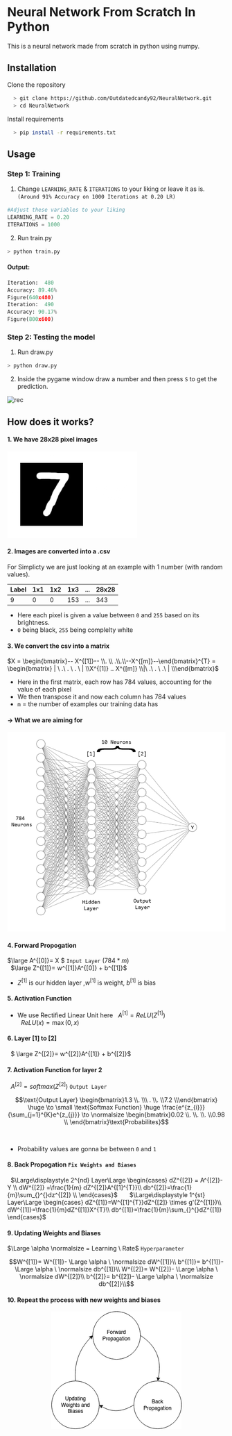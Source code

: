 
# Neural Network From Scratch In Python

This is a neural network made from scratch in python using numpy.

## Installation

Clone the repository

```bash
  > git clone https://github.com/Outdatedcandy92/NeuralNetwork.git
  > cd NeuralNetwork
```
Install requirements
```bash
  > pip install -r requirements.txt
```

    
## Usage

### Step 1: Training

1. Change `LEARNING_RATE` & `ITERATIONS` to your liking or leave it as is.   
`(Around 91% Accuracy on 1000 Iterations at 0.20 LR)`

```python
#Adjust these variables to your liking
LEARNING_RATE = 0.20 
ITERATIONS = 1000
```
2. Run train.py 
   
```bash
> python train.py
```

#### Output:
```python
Iteration:  480
Accuracy: 89.46%
Figure(640x480)
Iteration:  490
Accuracy: 90.17%
Figure(800x600)
```

### Step 2: Testing the model

1. Run draw.py

```bash
> python draw.py
```
2. Inside the pygame window draw a number and then press `S` to get the prediction.   

 
![rec](https://github.com/Outdatedcandy92/NeuralNetwork/assets/138517406/20588d9f-d6b6-4eea-a4d0-35a8bc2a007b)


## How does it works?

#### 1. We have 28x28 pixel images

![rec](./temp/px.png)

#### 2. Images are converted into a .csv
 For Simplicty we are just looking at an example with 1 number (with random values).

| Label   | 1x1 | 1x2 | 1x3 | ... | 28x28 |
| ------- | --- | --- | --- | --- | --- |
| 9       | 0   | 0   | 153   | ... | 343   |

 
- Here each pixel is given a value between `0` and `255` based on its brightness.
- `0` being black, `255` being complelty white

#### 3. We convert the csv into a matrix

$X = \begin{bmatrix}-- X^{[1]}-- \\. \\ .\\.\\--X^{[m]}--\end{bmatrix}^{T}  = 
 \begin{bmatrix} | \  .\ . \ . \ | \\X^{[1]} .. X^{[m]} \\|\  .\ . \ .\  | \\\end{bmatrix}$  

- Here in the first matrix, each row has 784 values, accounting for the value of each pixel
- We then transpose it and now each column has 784 values
- `m` = the number of examples our training data has

#### -> What we are aiming for

![img](./temp/neural.png)


#### 4. Forward Propogation

$\large A^{[0]}= X $    `Input Layer` $(784*m)$  
&nbsp; 
$\large Z^{[1]}= w^{[1]}A^{[0]} + b^{[1]}$
- $Z^{[1]}$ is our hidden layer ,$w^{[1]}$ is weight, $b^{[1]}$ is bias

#### 5. Activation Function
- We use Rectified Linear Unit here
&nbsp; 
$A^{[1]}= ReLU(Z^{[1]})$   
&nbsp; 
$ReLU(x) = \max(0,x)$
&nbsp; 
#### 6. Layer [1] to [2]
&nbsp; 
  $ \large Z^{[2]}= w^{[2]}A^{[1]} + b^{[2]}$
&nbsp; 
#### 7. Activation Function for layer 2
&nbsp; 
$A^{[2]}=softmax(Z^{[2]})$ `Output Layer`
&nbsp; 
```math
\text{Output Layer} \begin{bmatrix}1.3 \\. \\\ . \\. \\7.2 \\\end{bmatrix}   \huge  \to \small \text{Softmax Function} \huge \frac{e^{z_{i}}}{\sum_{j=1}^{K}e^{z_{j}}} \to \normalsize  \begin{bmatrix}0.02 \\. \\. \\. \\0.98 \\ \end{bmatrix}\text{Probabilites}
```
&nbsp; 
- Probability values are gonna be between `0` and `1`

#### 8. Back Propogation `Fix Weights and Biases`
&nbsp; 
$\Large\displaystyle 2^{nd} Layer\Large \begin{cases}
dZ^{[2]} = A^{[2]}- Y  \\
dW^{[2]} =\frac{1}{m} dZ^{[2]}A^{[1]^{T}}\\
db^{[2]}=\frac{1}{m}\sum_{}^{}dz^{[2]} \\
\end{cases}$
&nbsp;
&nbsp;
&nbsp;
$\Large\displaystyle 1^{st} Layer\Large \begin{cases}
dZ^{[1]}=W^{[1]^{T}}dZ^{[2]} \times g'(Z^{[1]})\\
dW^{[1]}=\frac{1}{m}dZ^{[1]}X^{T}\\
db^{[1]}=\frac{1}{m}\sum_{}^{}dZ^{[1]}
\end{cases}$

#### 9. Updating Weights and Biases

$\Large \alpha \normalsize = Learning \ Rate$ `Hyperparameter`

$$W^{[1]}= W^{[1]}- \Large \alpha \ \normalsize  dW^{[1]}\\
b^{[1]}= b^{[1]}- \Large \alpha \ \normalsize  db^{[1]}\\
W^{[2]}= W^{[2]}- \Large \alpha \ \normalsize  dW^{[2]}\\
b^{[2]}= b^{[2]}- \Large \alpha \ \normalsize  db^{[2]}\\$$


#### 10. Repeat the process with new weights and biases

 <img src="/temp/flow.png" style="display: block;  margin-left: auto;
  margin-right: auto;">